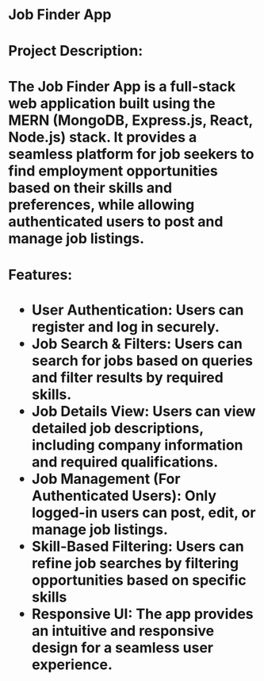 <h1>Job Finder App<h1>
<div>
  <h4>Project Description:</h4>
  The Job Finder App is a full-stack web application built using the MERN (MongoDB, Express.js, React, Node.js) stack. It provides a seamless platform for job seekers to find employment opportunities based on their skills and preferences, while allowing authenticated users to post and manage job listings.
  <br>
  <h4>Features:</h4>
  <ul>
    <li><strong>User Authentication:</strong> Users can register and log in securely.</li>
    <li><strong>Job Search & Filters:</strong> Users can search for jobs based on queries and filter results by required skills.</li>
    <li><strong>Job Details View:</strong> Users can view detailed job descriptions, including company information and required qualifications.</li>
    <li><strong>Job Management (For Authenticated Users):</strong> Only logged-in users can post, edit, or manage job listings.</li>
    <li><strong>Skill-Based Filtering:</strong> Users can refine job searches by filtering opportunities based on specific skills</li>
    <li><strong>Responsive UI: </strong>The app provides an intuitive and responsive design for a seamless user experience.</li>
  </ul>
</div>
